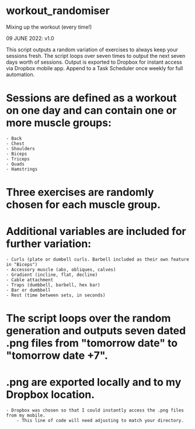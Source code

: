 # workout_randomiser
Mixing up the workout (every time!)

09 JUNE 2022:
v1.0

This script outputs a random variation of exercises to always keep your sessions fresh. The script loops over seven times to output the next seven days worth of sessions. Output is exported to Dropbox for instant access via Dropbox mobile app. Append to a Task Scheduler once weekly for full automation.


# Sessions are defined as a workout on one day and can contain one or more muscle groups:
    - Back
    - Chest
    - Shoulders
    - Biceps
    - Triceps
    - Quads
    - Hamstrings
# Three exercises are randomly chosen for each muscle group.
# Additional variables are included for further variation: 
    - Curls (plate or dumbell curls. Barbell included as their own feature in "Biceps")
    - Accessory muscle (abs, obliques, calves)
    - Gradient (incline, flat, decline)
    - Cable attachment
    - Traps (dumbbell, barbell, hex bar)
    - Bar or dumbbell
    - Rest (time between sets, in seconds)
# The script loops over the random generation and outputs seven dated .png files from "tomorrow date" to "tomorrow date +7".
# .png are exported locally and to my Dropbox location.
    - Dropbox was chosen so that I could instantly access the .png files from my mobile.
        - This line of code will need adjusting to match your directory.
